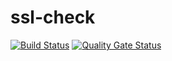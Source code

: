 # ssl-check

[![Build Status](https://travis-ci.org/floriandorau/ssl-check.svg?branch=master)](https://travis-ci.org/floriandorau/ssl-check) [![Quality Gate Status](https://sonarcloud.io/api/project_badges/measure?project=floriandorau_ssl-check&metric=alert_status)](https://sonarcloud.io/dashboard?id=floriandorau_ssl-check)
